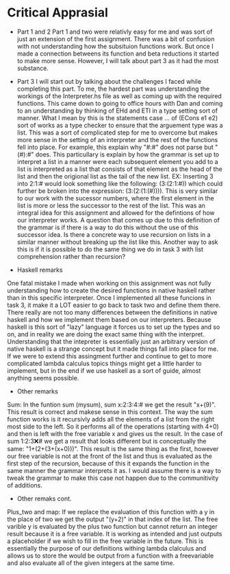 # Critical Apprasial

* Part 1 and 2
Part 1 and two were relativly easy for me and was sort of just an extension of the first assignment.  There was a bit of confusion
with not understanding how the subsituion functions work.  But once I made a connection betweens its function
and beta reductions it started to make more sense.  However, I will talk about part 3 as it had the most substance.

* Part 3
I will start out by talking about the challenges I faced while completing this part.
To me, the hardest part was understanding the workings of the Interpreter.hs file as well as coming up with the required functions.
This came down to going to office hours with Dan and coming to an understanding by thinking of EHd and ETl in a type setting sort of manner.
What I mean by this is the statements case ... of (ECons e1 e2) sort of works as a type checker to ensure that the arguement type was a list.
This was a sort of complicated step for me to overcome but makes more sense in the setting of an interpreter and the rest of the functions fell into place.  For example, this explain why "#:#" does not parse but "(#):#" does.  This particullary is explain by how the grammar is set up to interpret a list in a manner were each subsequent element you add to a list is interpreted as a list that consists of that element as the head of the list and then the origional list as the tail of the new list.  EX: Inserting 3 into 2:1:# would look something like the following: (3:(2:1:#)) which could further be broken into the expression: (3:(2:(1:(#)))).  This is very similar to our work with the sucessor numbers, where the first element in the list is more or less the successor to the rest of the list.  This was an integral idea for this assignment and allowed for the defintions of how our interpreter works.  A question that comes up due to this definition of the grammar is if there is a way to do this without the use of this successor idea.  Is there a concrete way to use recursion on lists in a similar manner without breaking up the list like this.  Another way to ask this is if it is possible to do the same thing we do in task 3 with list comprehension rather than recursion?

* Haskell remarks

One fatal mistake I made when working on this assignment was not fully understanding how to create the desired functions in native haskell rather than in this specific interpreter.  Once I implemented all these funcions in task 3, it make it a LOT easier to go back to task two and define them there.  There really are not too many differences between the definitions in native haskell and how we implement them based on our interpreters.  Because haskell is this sort of "lazy" language it forces us to set up the types and so on, and in reality we are doing the exact same thing with the interpret.  Understanding that the intepreter is essentially just an arbitrary version of native haskell is a strange concept but it made things fall into place for me.  If we were to extend this assingment further and continue to get to more complicated lambda calculus topics things might get a little harder to implement, but in the end if we use haskell as a sort of guide, almost anything seems possible.

* Other remarks

Sum: In the funtion sum (mysum), sum x:2:3:4:# we get the result "x+(9)".  This result is correct and makese sense in this context.  The way the sum function works is it recursivly adds all the elements of a list from the right most side to the left.  So it performs all of the operations (starting with 4+0) and then is left with the free variable x and gives us the result.  In the case of sum 1:2:3:x:# we get a result that looks different but is conceptually the same: "1+(2+(3+(x+0)))".  This result is the same thing as the first, however our free variable is not at the front of the list and thus is evaluated as the first step of the recursion, because of this it expands the function in the same manner the grammar interprets it as.  I would assume there is a way to tweak the grammar to make this case not happen due to the communitivity of additions.

* Other remaks cont.

Plus_two and map:  If we replace the evaluation of this function with a y in the place of two we get the output "(y+2)" in that index of the list.  The free varible y is evaluated by the plus two function but cannot return an integer result because it is a free variable.  It is working as intended and just outputs a placeholder if we wish to fill in the free variable in the future.  This is essentially the purpose of our definitions withing lambda clalculus and allows us to store the would be output from a function with a freevariable and also evaluate all of the given integers at the same time.